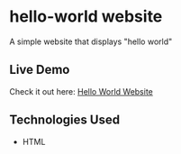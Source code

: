 # hello-world website
A simple website that displays "hello world"
## Live Demo
Check it out here: [Hello World Website](https://mohanreddy369.github.io/hello-world/)
## Technologies Used
- HTML

